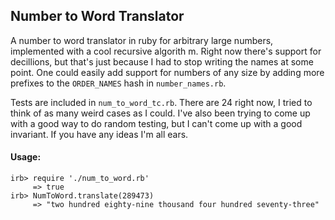 ## Number to Word Translator

A number to word translator in ruby for arbitrary large numbers, implemented with a cool recursive algorith m. Right now there's support for decillions, but that's just because I had to stop writing the names at some point.  One could easily add support for numbers of any size by adding more prefixes to the `ORDER_NAMES` hash in `number_names.rb`. 

Tests are included in `num_to_word_tc.rb`. There are 24 right now, I tried to think of as many weird cases as I could. I've also been trying to come up with a good way to do random testing, but I can't come up with a good invariant. If you have any ideas I'm all ears.

#### Usage:
``` 
irb> require './num_to_word.rb'
     => true
irb> NumToWord.translate(289473)
     => "two hundred eighty-nine thousand four hundred seventy-three"
```
